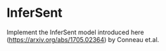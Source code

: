 # InferSent
Implement the InferSent model introduced here (https://arxiv.org/abs/1705.02364) by Conneau et.al. 
